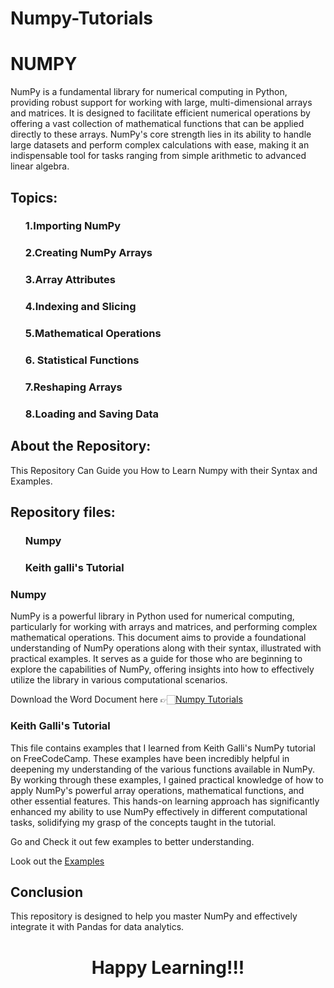 <h1>Numpy-Tutorials </h2>

<h1>NUMPY</h1>
<p>NumPy is a fundamental library for numerical computing in Python, providing robust support for working with large, multi-dimensional arrays and matrices. It is designed to facilitate efficient numerical operations by offering a vast collection of mathematical functions that can be applied directly to these arrays. NumPy's core strength lies in its ability to handle large datasets and perform complex calculations with ease, making it an indispensable tool for tasks ranging from simple arithmetic to advanced linear algebra.</p>

<h2>Topics:</h2>
<ol><h3>1.Importing NumPy</h3>
      <h3>2.Creating NumPy Arrays</h3>
      <h3>3.Array Attributes</h3>
      <h3>4.Indexing and Slicing</h3>
      <h3>5.Mathematical Operations</h3>
      <h3>6. Statistical Functions</h3>
      <h3>7.Reshaping Arrays</h3>
      <h3>8.Loading and Saving Data</h3></ol>

<h2> About the Repository:</h2>
<p> This Repository Can Guide you How to Learn Numpy with their Syntax and Examples.</p>
<h2> Repository files: </h2>
<ol><h3> Numpy </h3>
<h3> Keith galli's Tutorial </h3></ol>
<h3> Numpy </h3>
<p>NumPy is a powerful library in Python used for numerical computing, particularly for working with arrays and matrices, and performing complex mathematical operations. This document aims to provide a foundational understanding of NumPy operations along with their syntax, illustrated with practical examples. It serves as a guide for those who are beginning to explore the capabilities of NumPy, offering insights into how to effectively utilize the library in various computational scenarios.</p>
<p>Download the Word Document here 👉🏻<a href="https://github.com/HEMNATH77/numpy-tutorials/blob/main/Numpy/numpy.docx">Numpy Tutorials</a></p>
<h3> Keith Galli's Tutorial </h3>
<p> This file contains examples that I learned from Keith Galli's NumPy tutorial on FreeCodeCamp. These examples have been incredibly helpful in deepening my understanding of the various functions available in NumPy. By working through these examples, I gained practical knowledge of how to apply NumPy's powerful array operations, mathematical functions, and other essential features. This hands-on learning approach has significantly enhanced my ability to use NumPy effectively in different computational tasks, solidifying my grasp of the concepts taught in the tutorial.</p>
<p>Go and Check it out few examples to better understanding.  </p> 
 <p>Look out the  <a href="https://github.com/HEMNATH77/numpy-tutorials/tree/main/Kaith%20galli's%20tutorial"> Examples </a></p>

<h2>Conclusion</h2>
<p> This repository is designed to help you master NumPy and effectively integrate it with Pandas for data analytics.</p>


<h1 align = center>  Happy Learning!!!</h1>

 

